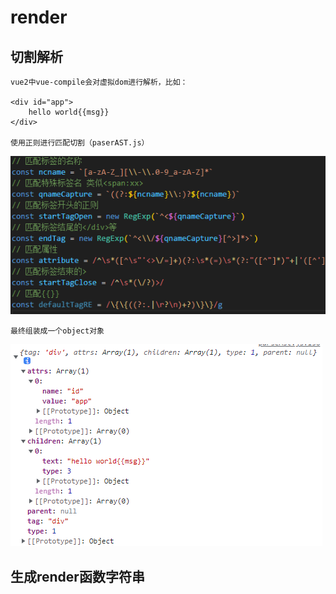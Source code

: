 # render

## 切割解析

    vue2中vue-compile会对虚拟dom进行解析，比如：

    <div id="app">
        hello world{{msg}}
    </div>

    使用正则进行匹配切割（paserAST.js）

![img](./render1.png)

    最终组装成一个object对象

![img](./render2.png)

## 生成render函数字符串